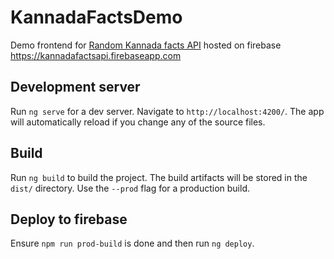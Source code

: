 # KannadaFactsDemo


Demo frontend for [Random Kannada facts API](https://github.com/nikhilnagaraju/Random-Kan-Fact-API) hosted on firebase https://kannadafactsapi.firebaseapp.com

## Development server

Run `ng serve` for a dev server. Navigate to `http://localhost:4200/`. The app will automatically reload if you change any of the source files.


## Build

Run `ng build` to build the project. The build artifacts will be stored in the `dist/` directory. Use the `--prod` flag for a production build.

## Deploy to firebase

Ensure `npm run prod-build` is done and then run `ng deploy`.
